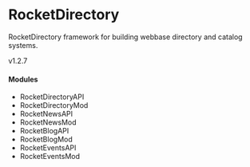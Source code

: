# RocketDirectory

RocketDirectory framework for building webbase directory and catalog systems.

v1.2.7

#### Modules
- RocketDirectoryAPI
- RocketDirectoryMod
- RocketNewsAPI
- RocketNewsMod
- RocketBlogAPI
- RocketBlogMod
- RocketEventsAPI
- RocketEventsMod




